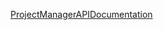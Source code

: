 [ProjectManagerAPIDocumentation](https://github.com/lina0322/ios-project-manager-server/wiki/API-Documentation-(Summed))
